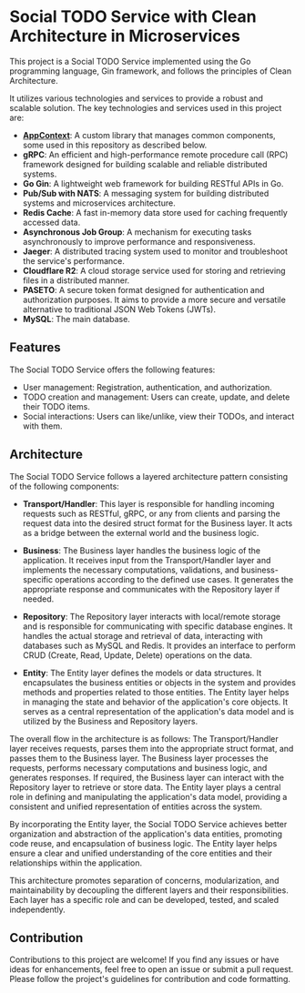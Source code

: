 # Social TODO Service with Clean Architecture in Microservices

This project is a Social TODO Service implemented using the Go programming language, Gin framework, and follows the principles of Clean Architecture.

It utilizes various technologies and services to provide a robust and scalable solution. The key technologies and services used in this project are:

- **[AppContext](https://github.com/hoangtk0100/app-context)**: A custom library that manages common components, some used in this repository as described below.
- **gRPC**: An efficient and high-performance remote procedure call (RPC) framework designed for building scalable and reliable distributed systems.
- **Go Gin**: A lightweight web framework for building RESTful APIs in Go.
- **Pub/Sub with NATS**: A messaging system for building distributed systems and microservices architecture.
- **Redis Cache**: A fast in-memory data store used for caching frequently accessed data.
- **Asynchronous Job Group**: A mechanism for executing tasks asynchronously to improve performance and responsiveness.
- **Jaeger**: A distributed tracing system used to monitor and troubleshoot the service's performance.
- **Cloudflare R2**: A cloud storage service used for storing and retrieving files in a distributed manner.
- **PASETO**: A secure token format designed for authentication and authorization purposes. It aims to provide a more secure and versatile alternative to traditional JSON Web Tokens (JWTs).
- **MySQL**: The main database.

## Features

The Social TODO Service offers the following features:

- User management: Registration, authentication, and authorization.
- TODO creation and management: Users can create, update, and delete their TODO items.
- Social interactions: Users can like/unlike, view their TODOs, and interact with them.

## Architecture

The Social TODO Service follows a layered architecture pattern consisting of the following components:

- **Transport/Handler**: This layer is responsible for handling incoming requests such as RESTful, gRPC, or any from clients and parsing the request data into the desired struct format for the Business layer. It acts as a bridge between the external world and the business logic.

- **Business**: The Business layer handles the business logic of the application. It receives input from the Transport/Handler layer and implements the necessary computations, validations, and business-specific operations according to the defined use cases. It generates the appropriate response and communicates with the Repository layer if needed.

- **Repository**: The Repository layer interacts with local/remote storage and is responsible for communicating with specific database engines. It handles the actual storage and retrieval of data, interacting with databases such as MySQL and Redis. It provides an interface to perform CRUD (Create, Read, Update, Delete) operations on the data.

- **Entity**: The Entity layer defines the models or data structures. It encapsulates the business entities or objects in the system and provides methods and properties related to those entities. The Entity layer helps in managing the state and behavior of the application's core objects. It serves as a central representation of the application's data model and is utilized by the Business and Repository layers.

The overall flow in the architecture is as follows: The Transport/Handler layer receives requests, parses them into the appropriate struct format, and passes them to the Business layer. The Business layer processes the requests, performs necessary computations and business logic, and generates responses. If required, the Business layer can interact with the Repository layer to retrieve or store data. The Entity layer plays a central role in defining and manipulating the application's data model, providing a consistent and unified representation of entities across the system.

By incorporating the Entity layer, the Social TODO Service achieves better organization and abstraction of the application's data entities, promoting code reuse, and encapsulation of business logic. The Entity layer helps ensure a clear and unified understanding of the core entities and their relationships within the application.

This architecture promotes separation of concerns, modularization, and maintainability by decoupling the different layers and their responsibilities. Each layer has a specific role and can be developed, tested, and scaled independently.

## Contribution

Contributions to this project are welcome! If you find any issues or have ideas for enhancements, feel free to open an issue or submit a pull request. Please follow the project's guidelines for contribution and code formatting.